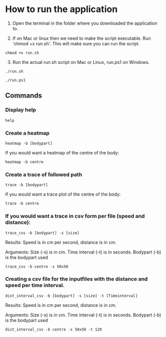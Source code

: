 # How to run the application

1. Open the terminal in the folder where you downloaded the application to.


2. If on Mac or linux then we need to make the script executable. Run 'chmod +x run.sh'. This will make sure you can run the script.

```
chmod +x run.sh
```

3. Run the actual run.sh script on Mac or Linux, run.ps1 on Windows.
```
./run.sh
```
```
./run.ps1
```

## Commands
### Display help
```
help
```

### Create a heatmap
```
heatmap -b [bodypart]

```
If you would want a heatmap of the centre of the body:
```
heatmap -b centre
```

### Create a trace of followed path
```
trace -b [bodypart]
```
If you would want a trace plot of the centre of the body:
```
trace -b centre
```

### If you would want a trace in csv form per file (speed and distance):
```
trace_csv -b [bodypart] -s [size]
```
Results: Speed is in cm per second, distance is in cm.

Arguments: Size (-s) is in cm. Time interval (-t) is in seconds. Bodypart (-b) is the bodypart used
```
trace_csv -b centre -s 50x50
```

### Creating a csv file for the inputfiles with the distance and speed per time interval.

```
dist_interval_csv -b [bodypart] -s [size] -t [Timeinterval]
```

Results: Speed is in cm per second, distance is in cm.

Arguments: Size (-s) is in cm. Time interval (-t) is in seconds. Bodypart (-b) is the bodypart used

```
dist_interval_csv -b centre -s 50x50 -t 120
```